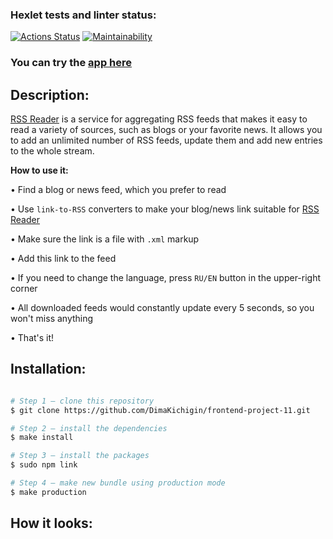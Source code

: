 ### Hexlet tests and linter status:

[![Actions Status](https://github.com/DimaKichigin/frontend-project-11/workflows/hexlet-check/badge.svg)](https://github.com/DimaKichigin/frontend-project-11/actions)
[![Maintainability](https://api.codeclimate.com/v1/badges/7c1b549f73f6c32cdf2e/maintainability)](https://codeclimate.com/github/DimaKichigin/frontend-project-11/maintainability)

### You can try the [app here](https://frontend-project-11-six-sigma.vercel.app/)

## Description:

[RSS Reader](https://frontend-project-11-six-sigma.vercel.app/) is a service for aggregating RSS feeds that makes it easy to read a variety of sources, such as blogs or your favorite news. It allows you to add an unlimited number of RSS feeds, update them and add new entries to the whole stream.

**How to use it:**

• Find a blog or news feed, which you prefer to read

• Use `link-to-RSS` converters to make your blog/news link suitable for [RSS Reader](https://frontend-project-11-six-sigma.vercel.app/)

• Make sure the link is a file with `.xml` markup

• Add this link to the feed

• If you need to change the language, press `RU/EN` button in the upper-right corner

• All downloaded feeds would constantly update every 5 seconds, so you won't miss anything

• That's it!

## Installation:

```sh

# Step 1 — clone this repository
$ git clone https://github.com/DimaKichigin/frontend-project-11.git

# Step 2 — install the dependencies
$ make install

# Step 3 — install the packages
$ sudo npm link

# Step 4 — make new bundle using production mode
$ make production
```

## How it looks:
